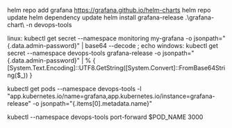 helm repo add grafana https://grafana.github.io/helm-charts
helm repo update
helm dependency update
helm install grafana-release .\grafana-chart\ -n devops-tools

<!-- To get the Grafana admin password, run the command as follows: -->
linux:
    kubectl get secret --namespace monitoring my-grafana -o jsonpath="{.data.admin-password}" | base64 --decode ; echo
windows:
    kubectl get secret --namespace devops-tools grafana-release -o jsonpath="{.data.admin-password}" | % { [System.Text.Encoding]::UTF8.GetString([System.Convert]::FromBase64String($_)) }

<!-- to get the pod name -->
kubectl get pods --namespace devops-tools -l "app.kubernetes.io/name=grafana,app.kubernetes.io/instance=grafana-release" -o jsonpath="{.items[0].metadata.name}"

kubectl --namespace devops-tools port-forward $POD_NAME 3000
##